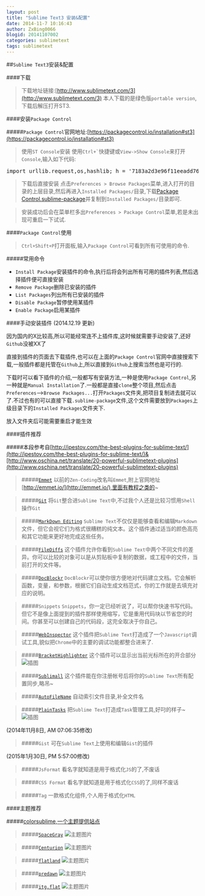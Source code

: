 ```yaml
---
layout: post
title: "Sublime Text3 安装&配置"
date: 2014-11-7 10:16:43
author: ZxBing0066
blogid: 20141107002
categories: sublimetext
tags: sublimetext
---
```


##`Sublime Text3`安装&配置

####下载
>下载地址链接:[http://www.sublimetext.com/3](http://www.sublimetext.com/3)
>本人下载的是绿色版`portable version`,下载后解压打开ST3.

####安装`Package Control`

#####`Package Control`官网地址:[https://packagecontrol.io/installation#st3](https://packagecontrol.io/installation#st3)

>使用`ST Console`安装
>使用`` Ctrl+` ``快捷键或`View->Show Console`来打开`Console`,输入如下代码:


<pre class="prettyprint linenums Lang-python">
import urllib.request,os,hashlib; h = '7183a2d3e96f11eeadd761d777e62404' + 'e330c659d4bb41d3bdf022e94cab3cd0'; pf = 'Package Control.sublime-package'; ipp = sublime.installed_packages_path(); urllib.request.install_opener( urllib.request.build_opener( urllib.request.ProxyHandler()) ); by = urllib.request.urlopen( 'http://packagecontrol.io/' + pf.replace(' ', '%20')).read(); dh = hashlib.sha256(by).hexdigest(); print('Error validating download (got %s instead of %s), please try manual install' % (dh, h)) if dh != h else open(os.path.join( ipp, pf), 'wb' ).write(by)
</pre>

>下载后直接安装
>点击`Preferences > Browse Packages`菜单,进入打开的目录的上层目录,然后再进入`Installed Packages/`目录,下载[Package Control.sublime-package](https://packagecontrol.io/Package%20Control.sublime-package)并复制到`Installed Packages/`目录即可.

>安装成功后会在菜单栏多出`Preferences > Package Control`菜单,若是未出现可重启一下试试.

####`Package Control`使用

>`Ctrl+Shift+P`打开面板,输入`Package Control`可看到所有可使用的命令.

#####常用命令
*  `Install Package`安装插件的命令,执行后将会列出所有可用的插件列表,然后选择插件便可直接安装
*  `Remove Package`删除已安装的插件
*  `List Packages`列出所有已安装的插件
*  `Disable Package`暂停使用某插件
*  `Enable Package`启用某插件

####手动安装插件
(2014.12.19 更新)

因为国内的X比较高,所以可能经常连不上插件库,这时候就需要手动安装了,还好`Github`没被XX了

直接到插件的页面去下载插件,也可以在上面的`Package Control`官网中直接搜索下载,一般插件都是托管在`Github`上,所以直接到`Github`上搜索当然也是可行的.

下载时可以看下插件的介绍,一般都写有安装方法,一种是使用`Package Control`,另一种就是`Manual Installation`了.一般都是直接`clone`整个项目,然后点击`Preferences`-->`Browse Packages...`打开`Packages`文件夹,把项目复制进去就可以了.不过也有的可以直接下载`.sublime-package`文件,这个文件需要放到`Packages`上级目录下的`Installed Packages`文件夹下.

放入文件夹后可能需要重启才能生效

####插件推荐

#####本段参考自[http://ipestov.com/the-best-plugins-for-sublime-text/](http://ipestov.com/the-best-plugins-for-sublime-text/)&[http://www.oschina.net/translate/20-powerful-sublimetext-plugins](http://www.oschina.net/translate/20-powerful-sublimetext-plugins)

>#####[`Emmet`](http://emmet.io/)
>以前的`Zen-Coding`改名叫`Emmet`,附上官网地址[http://emmet.io/](http://emmet.io/),里面有教程之类的~

>#####[`Git`](https://github.com/kemayo/sublime-text-git)
>将`Git`整合进`Sublime Text`中,不过我个人还是比较习惯用`Shell`操作`Git`

>#####[`MarkDown Editing`](https://github.com/SublimeText-Markdown/MarkdownEditing)
>`Sublime Text`不仅仅是能够查看和编辑`Markdown`文件，但它会视它们为格式很糟糕的纯文本。这个插件通过适当的颜色高亮和其它功能来更好地完成这些任务。

>#####[`FileDiffs`](https://github.com/colinta/SublimeFileDiffs)
>这个插件允许你看到`Sublime Text`中两个不同文件的差异。你可以比较的对象可以是从剪贴板中复制的数据，或工程中的文件，当前打开的文件等。

>#####[`DocBlockr`](https://github.com/spadgos/sublime-jsdocs)
>`DocBlockr`可以使你很方便地对代码建立文档。它会解析函数，变量，和参数，根据它们自动生成文档范式，你的工作就是去填充对应的说明。

>#####`Snippets`
>`Snippets`，你一定已经听说了，可以帮你快速书写代码。但它不是像上面提到的插件那样使用缩写，它是重用代码块以节省您的时间。你甚至可以创建自己的代码段，这完全取决于你自己。

>#####[`WebInspector`](https://github.com/sokolovstas/SublimeWebInspector)
>这个插件把`Sublime Text`打造成了一个`Javascript`调试工具,貌似把`Chrome`中的主要的调试功能都整合进来了.

>#####[`BracketHighlighter`](https://sublime.wbond.net/packages/BracketHighlighter)
>这个插件可以显示出当前光标所在的开合部分
>![插图](http://zxspace.qiniudn.com/blog/2014-11-7-img-0.jpg)

>#####[`Sublimall`](https://sublimall.org/)
>这个插件能在你注册帐号后将你的`Sublime Text`所有配置同步,略吊~

>#####[`AutoFileName`](https://github.com/BoundInCode/AutoFileName)
>自动索引文件目录,补全文件名

>#####[`PlainTasks`](https://github.com/aziz/PlainTasks)
>把`Sublime Text`打造成`Task`管理工具,好叼的样子~
>![插图](http://zxspace.qiniudn.com/blog/2014-11-7-img-1.jpg)

(2014年11月8日, AM 07:06:35修改)

>#####`Gist`
>可在`Sublime Text`上使用和编辑`Gist`的插件

(2015年1月30日, PM 5:57:00修改)

>#####`JsFormat`
>看名字就知道是用于格式化`JS`的了,不废话

>#####`CSS Format`
>看名字就知道是用于格式化`CSS`的了,同样不废话

>#####`Tag`
>一款格式化组件,个人用于格式化`HTML`




####主题推荐

#####[colorsublime,一个主题提供站点](http://colorsublime.com/)

>#####[`SpaceGray`](http://kkga.github.io/spacegray/)
>![主题图片](http://zxspace.qiniudn.com/blog/2014-11-7-img-2.jpg)

>#####[`Centurion`](https://github.com/allanhortle/Centurion)
>![主题图片](http://zxspace.qiniudn.com/blog/2014-11-7-img-3.jpg)

>#####[`flatland`](https://github.com/thinkpixellab/flatland)
>![主题图片](http://zxspace.qiniudn.com/blog/2014-11-7-img-4.jpg)

>#####[`predawn`](https://github.com/jamiewilson/predawn)
>![主题图片](http://zxspace.qiniudn.com/blog/2014-11-7-img-5.jpg)

>#####[`itg.​flat`](https://sublime.wbond.net/packages/Theme%20-%20itg.flat)
>![主题图片](http://zxspace.qiniudn.com/blog/2014-11-7-img-6.jpg)









